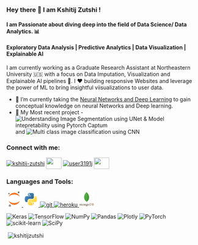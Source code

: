 ### Hey there 👋 I am Kshitij Zutshi !

#### I am Passionate about diving deep into the field of Data Science/ Data Analytics. 📊

#### Exploratory Data Analysis | Predictive Analytics | Data Visualization | Explainable AI


I am currently working as a Graduate Research Assistant at Northeastern University 🇺🇸 with a focus on Data Imputation, Visualization and Explainable AI pipelines 🧠. I ❤️ building responsive Websites and leverage the power of ML to bring insightful viisualizations to user data. 
- 🔭 I’m currently taking the [Neural Networks and Deep Learning](https://www.coursera.org/learn/neural-networks-deep-learning?specialization=deep-learning) to gain conceptual knowledge on neural Networks and Deep learning.
- 🌱 My Most recent project - ![Understanding Image Segmentation using UNet & Model intepretability using Pytorch Captum](https://github.com/kshitijzutshi/INFO6105-Final-Portfolio-Project/blob/main/image-segmentation-with-unet-pytorch.ipynb) and ![Multi class image classification using CNN](https://github.com/kshitijzutshi/INFO6105-CNN-Assignment)

<h3 align="left">Connect with me:</h3>
<p align="left">

<a href="https://linkedin.com/in/kshitij-zutshi" target="blank"><img align="center" src="https://cdn.jsdelivr.net/npm/simple-icons@3.0.1/icons/linkedin.svg" alt="kshitij-zutshi" height="30" width="40" /></a>
<a href="https://instagram.com/" target="blank"><img align="center" src="https://cdn.jsdelivr.net/npm/simple-icons@3.0.1/icons/instagram.svg" alt="" height="30" width="40" /></a>
<a href="https://www.leetcode.com/user3191j" target="blank"><img align="center" src="https://cdn.jsdelivr.net/npm/simple-icons@3.0.1/icons/leetcode.svg" alt="user3191j" height="30" width="40" /></a>
<a href="https://facebook.com/" target="blank"><img align="center" src="https://cdn.jsdelivr.net/npm/simple-icons@3.0.1/icons/facebook.svg" alt="" height="30" width="40" /></a>
</p>




<h3 align="left">Languages and Tools:</h3>
<p align="left">
 <a href="https://jupyter.org/" target="_blank"> <img src="https://raw.githubusercontent.com/devicons/devicon/master/icons/jupyter/jupyter-original.svg" alt="css3" width="40" height="40"/> </a>
   <a href="https://www.python.org" target="_blank"> <img src="https://raw.githubusercontent.com/devicons/devicon/master/icons/python/python-original.svg" alt="python" width="40" height="40"/> </a> <a href="https://git-scm.com/" target="_blank"> <img src="https://www.vectorlogo.zone/logos/git-scm/git-scm-icon.svg" alt="git" width="40" height="40"/> </a> 
  <a href="https://heroku.com" target="_blank"> <img src="https://www.vectorlogo.zone/logos/heroku/heroku-icon.svg" alt="heroku" width="40" height="40"/> </a> 
  <a href="https://www.mongodb.com/" target="_blank"> <img src="https://raw.githubusercontent.com/devicons/devicon/master/icons/mongodb/mongodb-original-wordmark.svg" alt="mongodb" width="40" height="40"/> </a>
 
 ![Keras](https://img.shields.io/badge/Keras-%23D00000.svg?style=for-the-badge&logo=Keras&logoColor=white) ![TensorFlow](https://img.shields.io/badge/TensorFlow-%23FF6F00.svg?style=for-the-badge&logo=TensorFlow&logoColor=white) ![NumPy](https://img.shields.io/badge/numpy-%23013243.svg?style=for-the-badge&logo=numpy&logoColor=white) ![Pandas](https://img.shields.io/badge/pandas-%23150458.svg?style=for-the-badge&logo=pandas&logoColor=white) ![Plotly](https://img.shields.io/badge/Plotly-%233F4F75.svg?style=for-the-badge&logo=plotly&logoColor=white) ![PyTorch](https://img.shields.io/badge/PyTorch-%23EE4C2C.svg?style=for-the-badge&logo=PyTorch&logoColor=white) ![scikit-learn](https://img.shields.io/badge/scikit--learn-%23F7931E.svg?style=for-the-badge&logo=scikit-learn&logoColor=white) ![SciPy](https://img.shields.io/badge/SciPy-%230C55A5.svg?style=for-the-badge&logo=scipy&logoColor=%white) 
 <!---
   <a href="https://nodejs.org" target="_blank"> <img src="https://raw.githubusercontent.com/devicons/devicon/master/icons/nodejs/nodejs-original-wordmark.svg" alt="nodejs" width="40" height="40"/> </a> 
  <a href="https://www.w3.org/html/" target="_blank"> <img src="https://raw.githubusercontent.com/devicons/devicon/master/icons/html5/html5-original-wordmark.svg" alt="html5" width="40" height="40"/> </a> 
  <a href="https://developer.mozilla.org/en-US/docs/Web/JavaScript" target="_blank"> <img src="https://raw.githubusercontent.com/devicons/devicon/master/icons/javascript/javascript-original.svg" alt="javascript" width="40" height="40"/> </a> 
  <a href="https://www.w3schools.com/css/" target="_blank"> <img src="https://raw.githubusercontent.com/devicons/devicon/master/icons/css3/css3-original-wordmark.svg" alt="css3" width="40" height="40"/> </a>
    <a href="https://reactjs.org/" target="_blank"> <img src="https://raw.githubusercontent.com/devicons/devicon/master/icons/react/react-original-wordmark.svg" alt="react" width="40" height="40"/></a>
  <a href="https://expressjs.com" target="_blank"> <img src="https://raw.githubusercontent.com/devicons/devicon/master/icons/express/express-original-wordmark.svg" alt="express" width="40" height="40"/> </a> 
  <a href="https://firebase.google.com/" target="_blank"> <img src="https://www.vectorlogo.zone/logos/firebase/firebase-icon.svg" alt="firebase" width="40" height="40"/> </a> 
  <a href="https://git-scm.com/" target="_blank"> <img src="https://www.vectorlogo.zone/logos/git-scm/git-scm-icon.svg" alt="git" width="40" height="40"/> </a> 
  <a href="https://heroku.com" target="_blank"> <img src="https://www.vectorlogo.zone/logos/heroku/heroku-icon.svg" alt="heroku" width="40" height="40"/> </a> 
  <a href="https://www.mongodb.com/" target="_blank"> <img src="https://raw.githubusercontent.com/devicons/devicon/master/icons/mongodb/mongodb-original-wordmark.svg" alt="mongodb" width="40" height="40"/> </a> </p>
 
-->


<p>&nbsp;<img align="center" src="https://github-readme-stats.vercel.app/api?username=kshitijzutshi&show_icons=true&locale=en&theme=dark" alt="kshitijzutshi" /></p>
